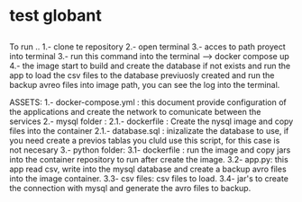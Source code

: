 # test globant
##
To run ..
1.- clone te repository
2.- open terminal 
3.- acces to path proyect into terminal 
3.- run this command into the terminal --> docker compose up
4.- the image start to build and create the database if not exists and run the app to load the csv files to the database previuosly created and run the backup avreo files into image path, you can see the log into the terminal.

ASSETS:
1.- docker-compose.yml : this document provide configuration of the applications and create the network to comunicate between the services
2.- mysql folder : 
  2.1.- dockerfile : Create the nysql image and copy files into the container
  2.1.- database.sql : inizalizate the database to use, if you need create a previos tablas you cluld use this script, for this case is not necesary
3.- python folder:
  3.1- dockerfile : run the image and copy jars into the container repository to run after create the image.
  3.2- app.py: this app read csv, write into the mysql database and create a backup avro files into the image container.
  3.3- csv files: csv files to load.
  3.4- jar's to create the connection with mysql and generate the avro files to backup.

